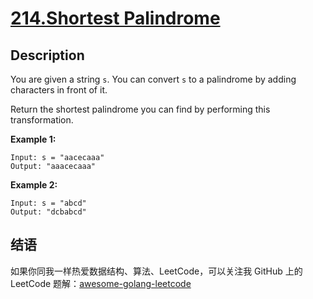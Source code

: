 # [214.Shortest Palindrome][title]

## Description
You are given a string `s`. You can convert `s` to a palindrome by adding characters in front of it.

Return the shortest palindrome you can find by performing this transformation.

**Example 1:**

```
Input: s = "aacecaaa"
Output: "aaacecaaa"
```

__Example 2:__

```
Input: s = "abcd"
Output: "dcbabcd"
```


## 结语

如果你同我一样热爱数据结构、算法、LeetCode，可以关注我 GitHub 上的 LeetCode 题解：[awesome-golang-leetcode][me]

[title]: https://leetcode.com/problems/shortest-palindrome/
[me]: https://github.com/kylesliu/awesome-golang-algorithm
